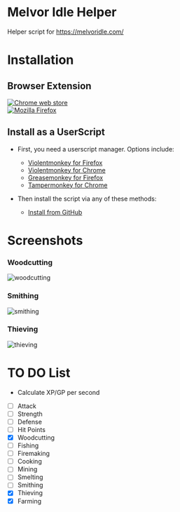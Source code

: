 # Melvor Idle Helper
Helper script for https://melvoridle.com/

# Installation

## Browser Extension
[![Chrome web store](https://img.shields.io/chrome-web-store/v/oohpcmhalnghhalafmmikpjcmmdnlelb?color=4285F4&logo=google-chrome&style=flat-square)](https://chrome.google.com/webstore/detail/melvor-idle-helper/oohpcmhalnghhalafmmikpjcmmdnlelb)<br/>
[![Mozilla Firefox](https://img.shields.io/amo/v/melvor-idle-helper?color=FF9400&logo=mozilla-firefox&style=flat-square)](#melvor-idle-helper)

## Install as a UserScript
- First, you need a userscript manager. Options include:
  - [Violentmonkey for Firefox](https://addons.mozilla.org/en-US/firefox/addon/violentmonkey/)
  - [Violentmonkey for Chrome](https://chrome.google.com/webstore/detail/violentmonkey/jinjaccalgkegednnccohejagnlnfdag)
  - [Greasemonkey for Firefox](https://addons.mozilla.org/en-US/firefox/addon/greasemonkey/)
  - [Tampermonkey for Chrome](https://chrome.google.com/webstore/detail/tampermonkey/dhdgffkkebhmkfjojejmpbldmpobfkfo)

- Then install the script via any of these methods:
  - [Install from GitHub](https://raw.githubusercontent.com/RedSparr0w/Melvor-Idle-Helper/master/melvor-idle-helper-script.user.js)

# Screenshots

### Woodcutting
![woodcutting](https://i.imgur.com/haCNvPH.png)
### Smithing
![smithing](https://i.imgur.com/5CSXraL.png)
### Thieving
![thieving](https://i.imgur.com/2nC7K7L.png)

# TO DO List

- Calculate XP/GP per second
 - [ ] Attack
 - [ ] Strength
 - [ ] Defense
 - [ ] Hit Points
 - [x] Woodcutting
 - [ ] Fishing
 - [ ] Firemaking
 - [ ] Cooking
 - [ ] Mining
 - [ ] Smelting
 - [ ] Smithing
 - [x] Thieving
 - [x] Farming

